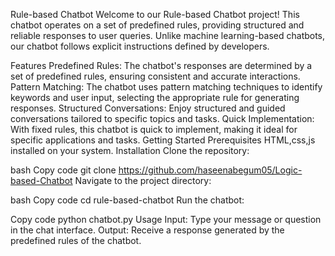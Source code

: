 Rule-based Chatbot
Welcome to our Rule-based Chatbot project! This chatbot operates on a set of predefined rules, providing structured and reliable responses to user queries. Unlike machine learning-based chatbots, our chatbot follows explicit instructions defined by developers.

Features
Predefined Rules: The chatbot's responses are determined by a set of predefined rules, ensuring consistent and accurate interactions.
Pattern Matching: The chatbot uses pattern matching techniques to identify keywords and user input, selecting the appropriate rule for generating responses.
Structured Conversations: Enjoy structured and guided conversations tailored to specific topics and tasks.
Quick Implementation: With fixed rules, this chatbot is quick to implement, making it ideal for specific applications and tasks.
Getting Started
Prerequisites
HTML,css,js installed on your system.
Installation
Clone the repository:

bash
Copy code
git clone https://github.com/haseenabegum05/Logic-based-Chatbot
Navigate to the project directory:

bash
Copy code
cd rule-based-chatbot
Run the chatbot:

Copy code
python chatbot.py
Usage
Input: Type your message or question in the chat interface.
Output: Receive a response generated by the predefined rules of the chatbot.
